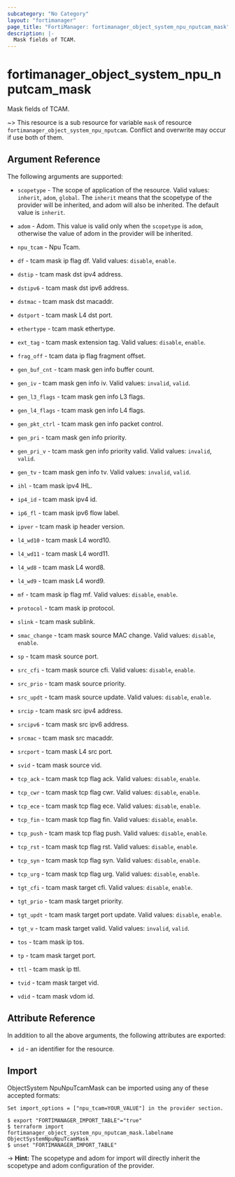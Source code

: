 ```yaml
---
subcategory: "No Category"
layout: "fortimanager"
page_title: "FortiManager: fortimanager_object_system_npu_nputcam_mask"
description: |-
  Mask fields of TCAM.
---
```


# fortimanager_object_system_npu_nputcam_mask
Mask fields of TCAM.

~> This resource is a sub resource for variable `mask` of resource `fortimanager_object_system_npu_nputcam`. Conflict and overwrite may occur if use both of them.



## Argument Reference


The following arguments are supported:

* `scopetype` - The scope of application of the resource. Valid values: `inherit`, `adom`, `global`. The `inherit` means that the scopetype of the provider will be inherited, and adom will also be inherited. The default value is `inherit`.
* `adom` - Adom. This value is valid only when the `scopetype` is `adom`, otherwise the value of adom in the provider will be inherited.
* `npu_tcam` - Npu Tcam.

* `df` - tcam mask ip flag df. Valid values: `disable`, `enable`.

* `dstip` - tcam mask dst ipv4 address.
* `dstipv6` - tcam mask dst ipv6 address.
* `dstmac` - tcam mask dst macaddr.
* `dstport` - tcam mask L4 dst port.
* `ethertype` - tcam mask ethertype.
* `ext_tag` - tcam mask extension tag. Valid values: `disable`, `enable`.

* `frag_off` - tcam data ip flag fragment offset.
* `gen_buf_cnt` - tcam mask gen info buffer count.
* `gen_iv` - tcam mask gen info iv. Valid values: `invalid`, `valid`.

* `gen_l3_flags` - tcam mask gen info L3 flags.
* `gen_l4_flags` - tcam mask gen info L4 flags.
* `gen_pkt_ctrl` - tcam mask gen info packet control.
* `gen_pri` - tcam mask gen info priority.
* `gen_pri_v` - tcam mask gen info priority valid. Valid values: `invalid`, `valid`.

* `gen_tv` - tcam mask gen info tv. Valid values: `invalid`, `valid`.

* `ihl` - tcam mask ipv4 IHL.
* `ip4_id` - tcam mask ipv4 id.
* `ip6_fl` - tcam mask ipv6 flow label.
* `ipver` - tcam mask ip header version.
* `l4_wd10` - tcam mask L4 word10.
* `l4_wd11` - tcam mask L4 word11.
* `l4_wd8` - tcam mask L4 word8.
* `l4_wd9` - tcam mask L4 word9.
* `mf` - tcam mask ip flag mf. Valid values: `disable`, `enable`.

* `protocol` - tcam mask ip protocol.
* `slink` - tcam mask sublink.
* `smac_change` - tcam mask source MAC change. Valid values: `disable`, `enable`.

* `sp` - tcam mask source port.
* `src_cfi` - tcam mask source cfi. Valid values: `disable`, `enable`.

* `src_prio` - tcam mask source priority.
* `src_updt` - tcam mask source update. Valid values: `disable`, `enable`.

* `srcip` - tcam mask src ipv4 address.
* `srcipv6` - tcam mask src ipv6 address.
* `srcmac` - tcam mask src macaddr.
* `srcport` - tcam mask L4 src port.
* `svid` - tcam mask source vid.
* `tcp_ack` - tcam mask tcp flag ack. Valid values: `disable`, `enable`.

* `tcp_cwr` - tcam mask tcp flag cwr. Valid values: `disable`, `enable`.

* `tcp_ece` - tcam mask tcp flag ece. Valid values: `disable`, `enable`.

* `tcp_fin` - tcam mask tcp flag fin. Valid values: `disable`, `enable`.

* `tcp_push` - tcam mask tcp flag push. Valid values: `disable`, `enable`.

* `tcp_rst` - tcam mask tcp flag rst. Valid values: `disable`, `enable`.

* `tcp_syn` - tcam mask tcp flag syn. Valid values: `disable`, `enable`.

* `tcp_urg` - tcam mask tcp flag urg. Valid values: `disable`, `enable`.

* `tgt_cfi` - tcam mask target cfi. Valid values: `disable`, `enable`.

* `tgt_prio` - tcam mask target priority.
* `tgt_updt` - tcam mask target port update. Valid values: `disable`, `enable`.

* `tgt_v` - tcam mask target valid. Valid values: `invalid`, `valid`.

* `tos` - tcam mask ip tos.
* `tp` - tcam mask target port.
* `ttl` - tcam mask ip ttl.
* `tvid` - tcam mask target vid.
* `vdid` - tcam mask vdom id.


## Attribute Reference

In addition to all the above arguments, the following attributes are exported:
* `id` - an identifier for the resource.

## Import

ObjectSystem NpuNpuTcamMask can be imported using any of these accepted formats:
```
Set import_options = ["npu_tcam=YOUR_VALUE"] in the provider section.

$ export "FORTIMANAGER_IMPORT_TABLE"="true"
$ terraform import fortimanager_object_system_npu_nputcam_mask.labelname ObjectSystemNpuNpuTcamMask
$ unset "FORTIMANAGER_IMPORT_TABLE"
```
-> **Hint:** The scopetype and adom for import will directly inherit the scopetype and adom configuration of the provider.

